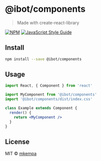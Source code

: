 # @ibot/components

> Made with create-react-library

[![NPM](https://img.shields.io/npm/v/@ibot/components.svg)](https://www.npmjs.com/package/@ibot/components) [![JavaScript Style Guide](https://img.shields.io/badge/code_style-standard-brightgreen.svg)](https://standardjs.com)

## Install

```bash
npm install --save @ibot/components
```

## Usage

```jsx
import React, { Component } from 'react'

import MyComponent from '@ibot/components'
import '@ibot/components/dist/index.css'

class Example extends Component {
  render() {
    return <MyComponent />
  }
}
```

## License

MIT © [mkempa](https://github.com/mkempa)

